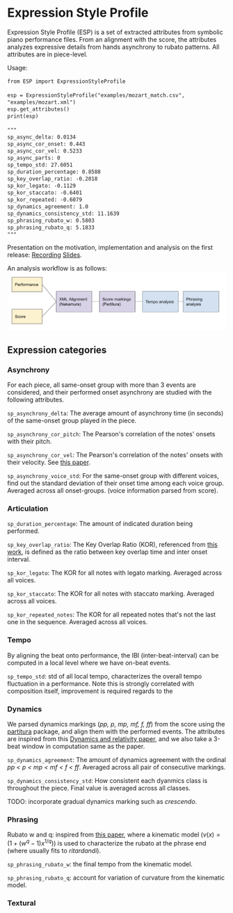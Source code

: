 # Expression Style Profile

Expression Style Profile (ESP) is a set of extracted attributes from symbolic piano performance files. From an alignment with the score, the attributes analyzes expressive details from hands asynchrony to rubato patterns. All attributes are in piece-level. 

Usage:
```
from ESP import ExpressionStyleProfile

esp = ExpressionStyleProfile("examples/mozart_match.csv", "examples/mozart.xml")
esp.get_attributes()
print(esp)

"""
sp_async_delta: 0.0134
sp_async_cor_onset: 0.443
sp_async_cor_vel: 0.5233
sp_async_parts: 0
sp_tempo_std: 27.6051
sp_duration_percentage: 0.8588
sp_key_overlap_ratio: -0.2018
sp_kor_legato: -0.1129
sp_kor_staccato: -0.6401
sp_kor_repeated: -0.6079
sp_dynamics_agreement: 1.0
sp_dynamics_consistency_std: 11.1639
sp_phrasing_rubato_w: 0.5803
sp_phrasing_rubato_q: 5.1833
"""
```
Presentation on the motivation, implementation and analysis on the first release: [Recording](https://drive.google.com/file/d/1oHCi5bJ6q7XO_Hbx0bSAG-9P2IkSQA8-/view?usp=sharing) [Slides](https://docs.google.com/presentation/d/1T-6AUHkvUZUoOSi2VLTEavtYQYLw3NQ8lbjgpOMm2WU).


An analysis workflow is as follows: 
![workflow](docs/workflow.png)



## Expression categories 

### Asynchrony 

For each piece, all same-onset group with more than 3 events are considered, and their performed onset asynchrony are studied with the following attributes.

```sp_asynchrony_delta```: The average amount of asynchrony time (in seconds) of the same-onset group played in the piece.

```sp_asynchrony_cor_pitch```: The Pearson's correlation of the notes' onsets with their pitch. 

```sp_asynchrony_cor_vel```: The Pearson's correlation of the notes' onsets with their velocity. See [this paper](https://asa.scitation.org/doi/10.1121/1.1376133). 

```sp_asynchrony_voice_std```: For the same-onset group with different voices, find out the standard deviation of their onset time among each voice group. Averaged across all onset-groups.
(voice information parsed from score).


### Articulation
```sp_duration_percentage```: The amount of indicated duration being performed. 

```sp_key_overlap_ratio```: The Key Overlap Ratio (KOR), referenced from [this work](https://www.researchgate.net/publication/233013901_Articulation_Strategies_in_Expressive_Piano_Performance_Analysis_of_Legato_Staccato_and_Repeated_Notes_in_Performances_of_the_Andante_Movement_of_Mozart's_Sonata_in_G_Major_K_545), is defined as the ratio between key overlap time and inter onset interval. 

```sp_kor_legato```: The KOR for all notes with legato marking. Averaged across all voices. 

```sp_kor_staccato```: The KOR for all notes with staccato marking. Averaged across all voices. 

```sp_kor_repeated_notes```: The KOR for all repeated notes that's not the last one in the sequence. Averaged across all voices. 


### Tempo 
By aligning the beat onto performance, the IBI (inter-beat-interval) can be computed in a local level where we have on-beat events.  

```sp_tempo_std```: std of all local tempo, characterizes the overall tempo fluctuation in a performance. Note this is strongly correlated with composition itself, improvement is required regards to the 

### Dynamics 
We parsed dynamics markings (*pp, p, mp, mf, f, ff*) from the score using the [partitura](https://partitura.readthedocs.io/en/latest/index.html) package, and align them with the performed events. The attributes are inspired from this [Dynamics and relativity paper](https://www.tandfonline.com/doi/abs/10.1080/09298215.2018.1486430?journalCode=nnmr20), and we also take a 3-beat window in computation same as the paper.  

```sp_dynamics_agreement```: The amount of dynamics agreement with the ordinal *pp < p < mp < mf < f < ff*. Averaged across all pair of consecutive markings. 

```sp_dynamics_consistency_std```: How consistent each dyanmics class is throughout the piece. Final value is averaged across all classes. 

TODO: incorporate gradual dynamics marking such as *crescendo*. 

### Phrasing 

Rubato w and q: inspired from [this paper](https://www.researchgate.net/publication/220723460_Evidence_for_Pianist-specific_Rubato_Style_in_Chopin_Nocturnes), where a kinematic model ($v(x) = (1 + (w^q - 1)x^{1/q})$) is used to characterize the rubato at the phrase end (where usually fits to *ritardandi*). 

```sp_phrasing_rubato_w```: the final tempo from the kinematic model. 

```sp_phrasing_rubato_q```: account for variation of curvature from the kinematic model.

### Textural 

